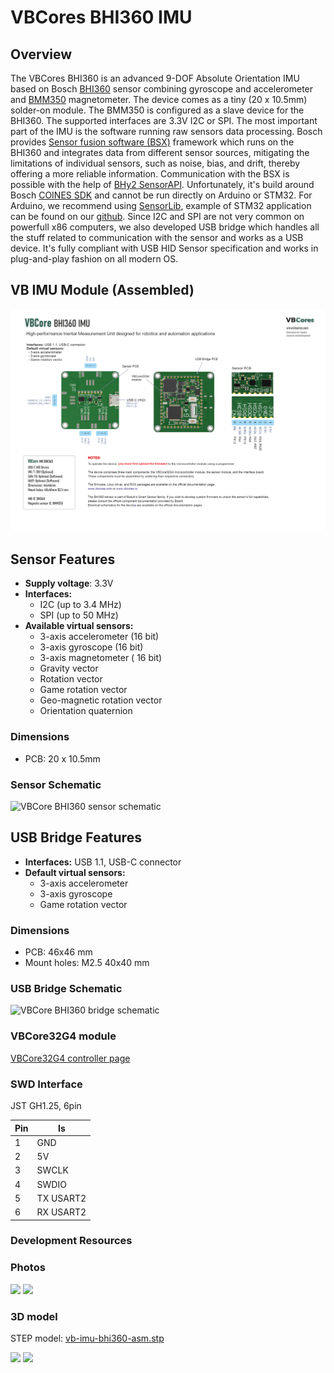 # VBCores BHI360 IMU
## Overview 
The VBCores BHI360 is an advanced 9-DOF Absolute Orientation IMU based on Bosch [BHI360](https://www.bosch-sensortec.com/products/smart-sensor-systems/bhi360/) sensor combining gyroscope and accelerometer and [BMM350](https://www.bosch-sensortec.com/products/motion-sensors/magnetometers/bmm350/) magnetometer. The device comes as a tiny (20 x 10.5mm) solder-on module. The BMM350 is configured as a slave device for the BHI360. The supported interfaces are 3.3V I2C or SPI.
The most important part of the IMU is the software running raw sensors data processing. Bosch provides [Sensor fusion software (BSX)](https://www.bosch-sensortec.com/media/boschsensortec/downloads/application_notes_1/bst-bhi260_bhi360-an002.pdf) framework which runs on the BHI360 and integrates data from different sensor sources, mitigating the limitations of individual sensors, such as noise, bias, and drift, thereby offering a more reliable information. Communication with the BSX is possible with the help of [BHy2 SensorAPI](https://github.com/boschsensortec/BHY2_SensorAPI). Unfortunately, it's build around Bosch [COINES SDK](https://www.bosch-sensortec.com/software-tools/tools/coines/) and cannot be run directly on Arduino or STM32. For Arduino, we recommend using [SensorLib](https://github.com/lewisxhe/SensorLib), example of STM32 application can be found on our [github](https://github.com/Dmivaka/STM32-HAL-BHI360).
Since I2C and SPI are not very common on powerfull x86 computers, we also developed USB bridge which handles all the stuff related to communication with the sensor and works as a USB device. It's fully compliant with USB HID Sensor specification and works in plug-and-play fashion on all modern OS.

## VB IMU Module (Assembled)
![VBCore BHI360 module](vb-imu-bhi360-pinout.png) 


## Sensor Features
- **Supply voltage**: 3.3V
- **Interfaces:**
	- I2C (up to 3.4 MHz)
	- SPI (up to 50 MHz)
- **Available virtual sensors:**
	- 3-axis accelerometer 	(16 bit)
	- 3-axis gyroscope (16 bit)
	- 3-axis magnetometer (	16 bit)
	- Gravity vector
	- Rotation vector
	- Game rotation vector
	- Geo-magnetic rotation vector
	- Orientation quaternion

### Dimensions
- PCB: 20 x 10.5mm

### Sensor Schematic
![VBCore BHI360 sensor schematic](vb-imu-bhi360-sensor_schematic.png)

## USB Bridge Features
- **Interfaces:** USB 1.1, USB-C connector
- **Default virtual sensors:**
	- 3-axis accelerometer
	- 3-axis gyroscope
	- Game rotation vector

### Dimensions
- PCB: 46x46 mm
- Mount holes: M2.5 40x40 mm 

### USB Bridge Schematic
![VBCore BHI360 bridge schematic](vb-imu-bhi360-bridge_schematic.png)

### VBCore32G4 module
[VBCore32G4 controller page](https://github.com/VBCores/VBCores_files/tree/main/01-VB-Core32G4) 

### SWD Interface

JST GH1.25, 6pin

| Pin      | Is           | 
| -------- | -------------|
| 1        | GND          |
| 2        | 5V           |
| 3        | SWCLK        |
| 4        | SWDIO        |
| 5        | TX USART2    |
| 6        | RX USART2    |

### Development Resources




### Photos
<p float="left">
<img src="vb-imu-bhi360-1" width="300">
<img src="vb-imu-bhi360-2.jpg" width="300">
</p>

### 3D model
STEP model: [vb-imu-bhi360-asm.stp](vb-imu-bhi360-asm.stp)
<p float="left">
<img src="vb-imu-bhi360-render_1.png" width="300">
<img src="vb-imu-bhi360-render_2.png" width="300">
</p>